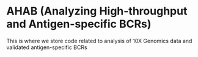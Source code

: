 # AHAB (Analyzing High-throughput and Antigen-specific BCRs)
This is where we store code related to analysis of 10X Genomics data and validated antigen-specific BCRs
